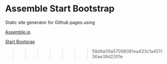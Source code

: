 # Assemble Start Bootstrap

Static site generator for Github pages using

[Assemble.io](http://assemble.io/)

[Start Bootsrap](https://startbootstrap.com/)
>>>>>>> 58d9a09a57098081ea433c1a451136ae39d2301e
